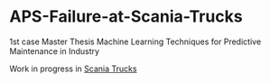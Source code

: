 # APS-Failure-at-Scania-Trucks
1st case Master Thesis Machine Learning Techniques for Predictive Maintenance in Industry

Work in progress in [Scania Trucks](https://github.com/FranciscaAlliende/APS-Failure-at-Scania-Trucks/blob/master/ScaniaTrucks.ipynb)


